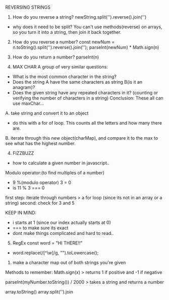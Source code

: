REVERSING STRINGS
1. How do you reverse a string?
newString.split('').reverse().join('')

- why does it need to be split?
You can't use methods(reverse) on arrays, so you turn it into a string, then join it back together.

2. How do you reverse a number?
const newNum = n.toString().split('').reverse().join('');
parseInt(newNum) * Math.sign(n)
2. How do you return a number? 
parseInt(n)

3. MAX CHAR
A group of very similar questions:
- What is the most common character in the string?
- Does the string A have the same characters as string B(is it an anagram)?
- Does the given string have any repeated characters in it?
(counting or verifying the number of characters in a string)
Conclusion:
These all can use maxChar...

A. take string and convert it to an object
- do this with a for of loop. This counts all the letters and how many there are.

B. iterate through this new object(charMap), and compare it to the max to see what has the highest number.

4. FIZZBUZZ
- how to calculate a given number in javascript..

Modulo operator:(to find multiples of a number)
- 9 %(modulo operator) 3 = 0
- is 11 % 3 === 0

first step: iterate through numbers > a for loop (since its not in an array or a string)
second: check for 3 and 5 

KEEP IN MIND:
* i starts at 1 (since our index actually starts at 0)
* === to make sure its exact
* dont make things complicated and hard to read..

5. RegEx
const word = "HI THERE!!"
- word.replace(/[^\w]/g, "").toLowercase();
1. make a character map out of both strings you're given











Methods to remember:
Math.sign(x) > returns 1 if positive and -1 if negative

parseInt(myNumber.toString()) / 2000 > takes a string and returns a number

array.toString()
array.split('').join